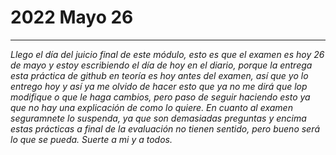 # **2022 Mayo 26**
___
*Llego el día del juicio final de este módulo, esto es que el examen es hoy 26 de mayo y estoy escribiendo el día de hoy en el diario, porque la entrega esta práctica de github en teoría es hoy antes del examen, así que yo lo entrego hoy y así ya me olvido de hacer esto que ya no me dirá que lop modifique o que le haga cambios, pero paso de seguir haciendo esto ya que no hay una explicación de como lo quiere. En cuanto al examen seguramnete lo suspenda, ya que son demasiadas preguntas y encima estas prácticas a final de la evaluación no tienen sentido, pero bueno será lo que se pueda. Suerte a mi y a todos.*
